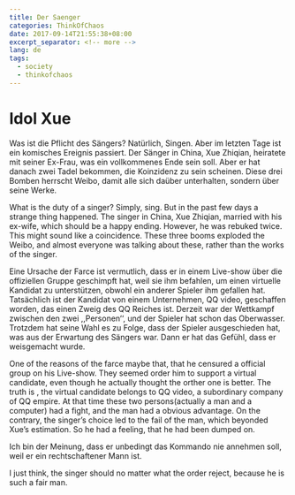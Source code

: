 ```yaml
---
title: Der Saenger
categories: ThinkOfChaos
date: 2017-09-14T21:55:38+08:00
excerpt_separator: <!-- more -->
lang: de
tags:
  - society
  - thinkofchaos
---
```

<!-- more -->
# Idol Xue

Was ist die Pflicht des Sängers? Natürlich, Singen. Aber im letzten Tage ist ein komisches Ereignis passiert. Der Sänger in China, Xue Zhiqian, heiratete mit seiner Ex-Frau, was ein vollkommenes Ende sein soll. Aber er hat danach zwei Tadel bekommen, die Koinzidenz zu sein scheinen. Diese drei Bomben herrscht Weibo, damit alle sich daüber unterhalten, sondern über seine Werke.

What is the duty of a singer? Simply, sing. But in the past few days a strange thing happened. The singer in China, Xue Zhiqian, married with his ex-wife, which should be a happy ending. However, he was rebuked twice. This might sound like a coincidence. These three booms exploded the Weibo, and almost everyone was talking about these, rather than the works of the singer.

Eine Ursache der Farce ist vermutlich, dass er in einem Live-show über die offiziellen Gruppe geschimpft hat, weil sie ihm befahlen, um einen virtuelle Kandidat zu unterstützen, obwohl ein anderer Spieler ihm gefallen hat. Tatsächlich ist der Kandidat von einem Unternehmen, QQ video, geschaffen worden, das einen Zweig des QQ Reiches ist. Derzeit war der Wettkampf zwischen den zwei ,,Personen‘‘, und der Spieler hat schon das Oberwasser. Trotzdem hat seine Wahl es zu Folge, dass der Spieler ausgeschieden hat, was aus der Erwartung des Sängers war. Dann er hat das Gefühl, dass er weisgemacht wurde.

One of the reasons of the farce maybe that, that he censured a official group on his Live-show. They seemed order him to support a virtual candidate, even though he actually thought the orther one is better. The truth is , the virtual candidate belongs to QQ video, a subordinary company of QQ empire. At that time these two persons(actually a man and a computer) had a fight, and the man had a obvious advantage. On the contrary, the singer’s choice led to the fail of the man, which beyonded Xue’s estimation. So he had a feeling, that he had been dumped on.

Ich bin der Meinung, dass er unbedingt das Kommando nie annehmen soll, weil er ein rechtschaftener Mann ist.

I just think, the singer should no matter what the order reject, because he is such a fair man.
